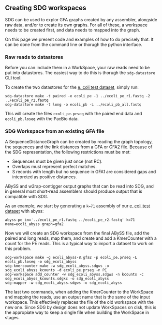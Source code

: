 ## Creating SDG workspaces

SDG can be used to explor GFA graphs created by any assembler, alongside raw data, and/or to create its own graphs. For all of these, a workspace needs to be created first, and data needs to mapped into the graph.

On this page we present code and examples of how to do precisely that. It can be done from the command line or thorugh the python interface.



### Raw reads to datastores

Before you can include them in a WorkSpace, your raw reads need to be put into datastores. The easiest way to do this is thorugh the `sdg-datastore` CLI tool.

To create the two datastores for the [e. coli test dataset](../datasets/datasets.md#E.-coli-paired-end-and-PacBio), simply run:

```shell
sdg-datastore make -t paired -o ecoli_pe -1 ../ecoli_pe_r1.fastq -2 ../ecoli_pe_r2.fastq
sdg-datastore make -t long -o ecoli_pb -L ../ecoli_pb_all.fastq
```

This will create the files `ecoli_pe.prseq` with the paired end data and `ecoli_pb.loseq` with the PacBio data.

### SDG Workspace from an existing GFA file

A SequenceDistanceGraph can be created by reading the graph topology, the sequences and the link distances from a GFA or GFA2 file. Because of the SDG representation, the following restrictions must be met:

* Sequences must be given just once (not RC).
* Overlaps must represent perfect matches.
* S records with length but no sequence in GFA1 are considered gaps and intepreted as positive distances.

ABySS and w2rap-contigger output graphs that can be read into SDG, and in general most short-read assemblers should produce output that is compatible with SDG.

As an example, we start by generating a `k=71` assembly of our [e. coli test dataset](../datasets/datasets.md#E.-coli-paired-end-and-PacBio) with abyss:

```shell
abyss-pe in='../ecoli_pe_r1.fastq ../ecoli_pe_r2.fastq' k=71 name=ecoli_abyss graph=gfa2
```

Now we will create an SDG workspace from the final ABySS file, add the paired and long reads, map them, and create  and add a KmerCounter with a count for the PE reads. This is a typical way to import a dataset to work on this problem.

```shell
sdg-workspace make -g ecoli_abyss-8.gfa2 -p ecoli_pe.prseq -L ecoli_pb.loseq -o sdg_ecoli_abyss
sdg-kmercounter make -w sdg_ecoli_abyss.sdgws -o sdg_ecoli_abyss_kcounts -d ecoli_pe.prseq -n PE
sdg-workspace add_counter -w sdg_ecoli_abyss.sdgws -n kcounts -c sdg_ecoli_abyss_kcounts.sdgkc -o sdg_ecoli_abyss
sdg-mapper -w sdg_ecoli_abyss.sdgws -o sdg_ecoli_abyss

```

The last two commands, when adding the KmerCounter to the WorkSpace and mapping the reads, use an output name that is the same of the input workspace. This effectively replaces the file of the old workspace with the new one. Since SDG by design does not update WorkSpaces on disk, this is the appropiate way to keep a single file when building the WorkSpace in stages.